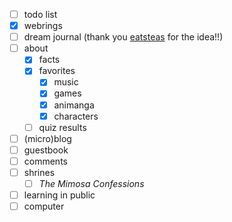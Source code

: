- [ ] todo list
- [x] webrings
- [ ] dream journal (thank you [eatsteas](https://eatsteas.neocities.org/dreamjournal/) for the idea!!)
- [ ] about
    - [x] facts
    - [x] favorites
        - [x] music
        - [x] games
        - [x] animanga
        - [x] characters
    - [ ] quiz results
- [ ] (micro)blog
- [ ] guestbook
- [ ] comments
- [ ] shrines
    - [ ] *The Mimosa Confessions*
- [ ] learning in public
- [ ] computer
